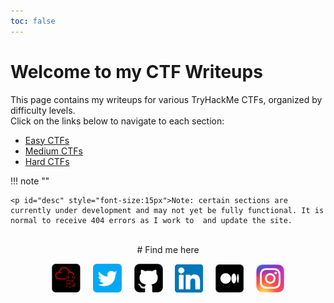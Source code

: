 ```yaml
---
toc: false
---
```


# Welcome to my CTF Writeups

This page contains my writeups for various TryHackMe CTFs, organized by difficulty levels. 
<br>Click on the links below to navigate to each section:

- [Easy CTFs](easy/colddbox.md)
- [Medium CTFs](medium/road.md)
- [Hard CTFs](hard/index.md)


!!! note ""

    <p id="desc" style="font-size:15px">Note: certain sections are currently under development and may not yet be fully functional. It is normal to receive 404 errors as I work to  and update the site.


<br>
<center>
# Find me here

<p><a href="https://tryhackme.com/p/vasanth.vanan" target="_blank"><img id="logo" src="https://raw.githubusercontent.com/VasanthVanan/tryhackme-writeups/main/docs/assets/logos/thm.png" alt="TryHackMe" width="46"></a>&nbsp;&nbsp;&nbsp;&nbsp;
   <a href="https://twitter.com/vasanth__vanan" target="_blank"><img id="logo" src="https://raw.githubusercontent.com/VasanthVanan/tryhackme-writeups/main/docs/assets/logos/twitter.png" alt="Twitter" width="46"></a>&nbsp;&nbsp;&nbsp;&nbsp;
   <a href="https://github.com/VasanthVanan" target="_blank"><img id="logo" src="https://raw.githubusercontent.com/VasanthVanan/tryhackme-writeups/main/docs/assets/logos/github.png" alt="Github" width="46"></a>&nbsp;&nbsp;&nbsp;&nbsp;
   <a href="https://www.linkedin.com/in/vasanthavanan/" target="_blank"><img id="logo" src="https://raw.githubusercontent.com/VasanthVanan/tryhackme-writeups/main/docs/assets/logos/linkedin.png" alt="LinkedIn" width="45"></a>&nbsp;&nbsp;&nbsp;&nbsp;
      <a href="https://medium.com/@vasanthavanan" target="_blank"><img id="logo" src="https://raw.githubusercontent.com/VasanthVanan/tryhackme-writeups/main/docs/assets/logos/medium.png" alt="Medium" width="45"></a>&nbsp;&nbsp;&nbsp;&nbsp;
   <a href="https://www.instagram.com/vasanth_vanan/" target="_blank"><img id="logo" src="https://raw.githubusercontent.com/VasanthVanan/tryhackme-writeups/main/docs/assets/logos/insta.png" alt="Instagram" width="45"></a>
   </center>

